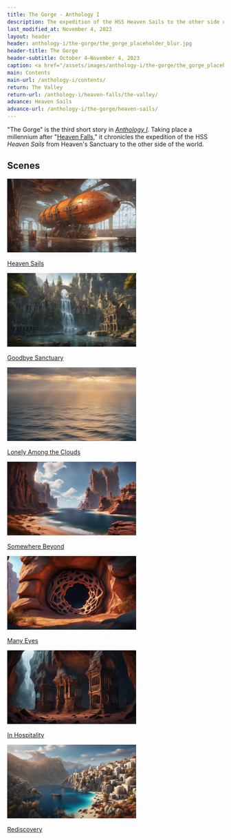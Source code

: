```yaml
---
title: The Gorge - Anthology I
description: The expedition of the HSS Heaven Sails to the other side of the world
last_modified_at: November 4, 2023
layout: header
header: anthology-i/the-gorge/the_gorge_placeholder_blur.jpg
header-title: The Gorge
header-subtitle: October 4–November 4, 2023
caption: <a href="/assets/images/anthology-i/the-gorge/the_gorge_placeholder.jpg" target="_blank">AI placeholder artwork</a> generated using <a href="https://creator.nightcafe.studio/creation/s4qK7NOZ5nVk1PMPJJDG" target="_blank">SDXL 1.0</a> — <a href="https://creativecommons.org/publicdomain/zero/1.0/" target="_blank">CC0 1.0</a>
main: Contents
main-url: /anthology-i/contents/
return: The Valley
return-url: /anthology-i/heaven-falls/the-valley/
advance: Heaven Sails
advance-url: /anthology-i/the-gorge/heaven-sails/
---
```


"The Gorge" is the third short story in *[Anthology I](/anthology-i/)*. Taking place a millennium after "[Heaven Falls](/anthology-i/heaven-falls/)," it chronicles the expedition of the HSS *Heaven Sails* from Heaven's Sanctuary to the other side of the world.

## Scenes
<div markdown=0>
    <a class="feature option cropped" href="/anthology-i/the-gorge/heaven-sails/">
        <img src="/assets/images/anthology-i/the-gorge/heaven_sails_placeholder_small.jpg" alt="Heaven Sails placeholder artwork">
        <div><p>Heaven Sails</p></div>
    </a>
    <a class="feature option cropped" href="/anthology-i/the-gorge/goodbye-sanctuary/">
        <img src="/assets/images/anthology-i/the-gorge/goodbye_sanctuary_placeholder_small.jpg" alt="Goodbye Sanctuary placeholder artwork">
        <div><p>Goodbye Sanctuary</p></div>
    </a>
    <a class="feature option cropped" href="/anthology-i/the-gorge/lonely-among-the-clouds/">
        <img src="/assets/images/anthology-i/the-gorge/lonely_among_the_clouds_placeholder_small.jpg" alt="Lonely Among the Clouds placeholder artwork">
        <div><p>Lonely Among the Clouds</p></div>
    </a>
    <a class="feature option cropped" href="/anthology-i/the-gorge/somewhere-beyond/">
        <img src="/assets/images/anthology-i/the-gorge/somewhere_beyond_placeholder_small.jpg" alt="Somewhere Beyond placeholder artwork">
        <div><p>Somewhere Beyond</p></div>
    </a>
    <a class="feature option cropped" href="/anthology-i/the-gorge/many-eyes/">
        <img src="/assets/images/anthology-i/the-gorge/many_eyes_placeholder_small.jpg" alt="Many Eyes placeholder artwork">
        <div><p>Many Eyes</p></div>
    </a>
    <a class="feature option cropped" href="/anthology-i/the-gorge/in-hospitality/">
        <img src="/assets/images/anthology-i/the-gorge/in_hospitality_placeholder_small.jpg" alt="In Hospitality placeholder artwork">
        <div><p>In Hospitality</p></div>
    </a>
    <a class="feature option cropped" href="/anthology-i/the-gorge/rediscovery/">
        <img src="/assets/images/anthology-i/the-gorge/rediscovery_placeholder_small.jpg" alt="Rediscovery placeholder artwork">
        <div><p>Rediscovery</p></div>
    </a>
</div>